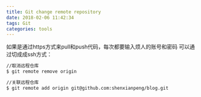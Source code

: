 ```yaml
---
title: Git change remote repository
date: 2018-02-06 11:42:34
tags: Git
categories: tools
---
```


如果是通过https方式来pull和push代码，每次都要输入烦人的账号和密码
可以通过切成成ssh方式：

```bash
//取消远程仓库
$ git remote remove origin

//关联远程仓库
$ git remote add origin git@github.com:shenxianpeng/blog.git

```

